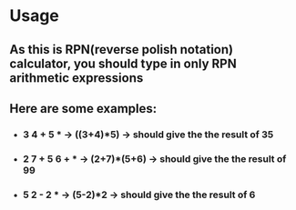 # Usage
## As this is RPN(reverse polish notation) calculator, you should type in only RPN arithmetic expressions
## Here are some examples:
* ### 3 4 + 5 * -> ((3+4)*5) -> should give the the result of 35
*  ### 2 7 + 5 6 + * -> (2+7)*(5+6) -> should give the the result of 99
*  ### 5 2 - 2 * -> (5-2)*2 -> should give the the result of 6
